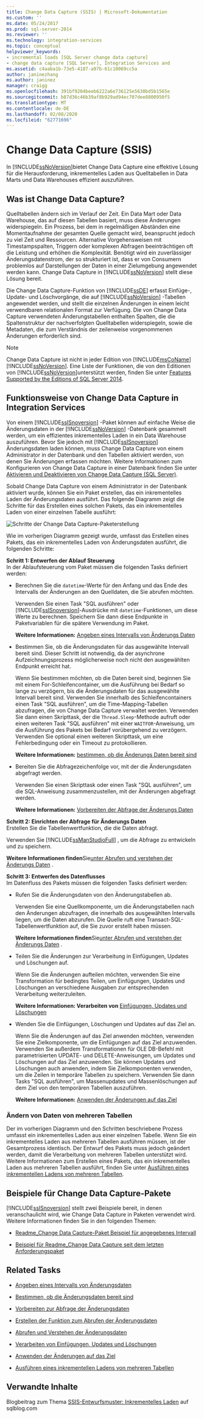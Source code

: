 ```yaml
---
title: Change Data Capture (SSIS) | Microsoft-Dokumentation
ms.custom: ''
ms.date: 05/24/2017
ms.prod: sql-server-2014
ms.reviewer: ''
ms.technology: integration-services
ms.topic: conceptual
helpviewer_keywords:
- incremental loads [SQL Server change data capture]
- change data capture [SQL Server], Integration Services and
ms.assetid: c4aaba1b-73e5-4187-a97b-61c10069cc5a
author: janinezhang
ms.author: janinez
manager: craigg
ms.openlocfilehash: 391bf9204beeb6222a6e736125e5630bd5b1565e
ms.sourcegitcommit: b87d36c46b39af8b929ad94ec707dee8800950f5
ms.translationtype: MT
ms.contentlocale: de-DE
ms.lasthandoff: 02/08/2020
ms.locfileid: "62771696"
---
```

# <a name="change-data-capture-ssis"></a>Change Data Capture (SSIS)
  In [!INCLUDE[ssNoVersion](../../../includes/ssnoversion-md.md)]bietet Change Data Capture eine effektive Lösung für die Herausforderung, inkrementelles Laden aus Quelltabellen in Data Marts und Data Warehouses effizient auszuführen.  
  
## <a name="what-is-change-data-capture"></a>Was ist Change Data Capture?  
 Quelltabellen ändern sich im Verlauf der Zeit. Ein Data Mart oder Data Warehouse, das auf diesen Tabellen basiert, muss diese Änderungen widerspiegeln. Ein Prozess, bei dem in regelmäßigen Abständen eine Momentaufnahme der gesamten Quelle gemacht wird, beansprucht jedoch zu viel Zeit und Ressourcen. Alternative Vorgehensweisen mit Timestampspalten, Triggern oder komplexen Abfragen beeinträchtigen oft die Leistung und erhöhen die Komplexität. Benötigt wird ein zuverlässiger Änderungsdatenstrom, der so strukturiert ist, dass er von Consumern problemlos auf Darstellungen der Daten in einer Zielumgebung angewendet werden kann. Change Data Capture in [!INCLUDE[ssNoVersion](../../../includes/ssnoversion-md.md)] stellt diese Lösung bereit.  
  
 Die Change Data Capture-Funktion von [!INCLUDE[ssDE](../../includes/ssde-md.md)] erfasst Einfüge-, Update- und Löschvorgänge, die auf [!INCLUDE[ssNoVersion](../../../includes/ssnoversion-md.md)] -Tabellen angewendet werden, und stellt die einzelnen Änderungen in einem leicht verwendbaren relationalen Format zur Verfügung. Die von Change Data Capture verwendeten Änderungstabellen enthalten Spalten, die die Spaltenstruktur der nachverfolgten Quelltabellen widerspiegeln, sowie die Metadaten, die zum Verständnis der zeilenweise vorgenommenen Änderungen erforderlich sind.  
  
> [!NOTE]
>  Change Data Capture ist nicht in jeder Edition von [!INCLUDE[msCoName](../../includes/msconame-md.md)][!INCLUDE[ssNoVersion](../../../includes/ssnoversion-md.md)]. Eine Liste der Funktionen, die von den Editionen von [!INCLUDE[ssNoVersion](../../../includes/ssnoversion-md.md)]unterstützt werden, finden Sie unter [Features Supported by the Editions of SQL Server 2014](../../getting-started/features-supported-by-the-editions-of-sql-server-2014.md).  
  
## <a name="how-change-data-capture-works-in-integration-services"></a>Funktionsweise von Change Data Capture in Integration Services  
 Von einem [!INCLUDE[ssISnoversion](../../../includes/ssisnoversion-md.md)] -Paket können auf einfache Weise die Änderungsdaten in der [!INCLUDE[ssNoVersion](../../../includes/ssnoversion-md.md)] -Datenbank gesammelt werden, um ein effizientes inkrementelles Laden in ein Data Warehouse auszuführen. Bevor Sie jedoch mit [!INCLUDE[ssISnoversion](../../../includes/ssisnoversion-md.md)] Änderungsdaten laden können, muss Change Data Capture von einem Administrator in der Datenbank und den Tabellen aktiviert werden, von denen Sie Änderungen erfassen möchten. Weitere Informationen zum Konfigurieren von Change Data Capture in einer Datenbank finden Sie unter [Aktivieren und Deaktivieren von Change Data Capture &#40;SQL Server&#41;](../../relational-databases/track-changes/enable-and-disable-change-data-capture-sql-server.md).  
  
 Sobald Change Data Capture von einem Administrator in der Datenbank aktiviert wurde, können Sie ein Paket erstellen, das ein inkrementelles Laden der Änderungsdaten ausführt. Das folgende Diagramm zeigt die Schritte für das Erstellen eines solchen Pakets, das ein inkrementelles Laden von einer einzelnen Tabelle ausführt:  
  
 ![Schritte der Change Data Capture-Paketerstellung](../media/cdc-package-creation.gif "Schritte der Change Data Capture-Paketerstellung")  
  
 Wie im vorherigen Diagramm gezeigt wurde, umfasst das Erstellen eines Pakets, das ein inkrementelles Laden von Änderungsdaten ausführt, die folgenden Schritte:  
  
 **Schritt 1: Entwerfen der Ablauf Steuerung**  
 In der Ablaufsteuerung vom Paket müssen die folgenden Tasks definiert werden:  
  
-   Berechnen Sie die `datetime`-Werte für den Anfang und das Ende des Intervalls der Änderungen an den Quelldaten, die Sie abrufen möchten.  
  
     Verwenden Sie einen Task "SQL ausführen" oder [!INCLUDE[ssISnoversion](../../../includes/ssisnoversion-md.md)]-Ausdrücke mit `datetime`-Funktionen, um diese Werte zu berechnen. Speichern Sie dann diese Endpunkte in Paketvariablen für die spätere Verwendung im Paket.  
  
     **Weitere Informationen:**  [Angeben eines Intervalls von Änderungs Daten](specify-an-interval-of-change-data.md)  
  
-   Bestimmen Sie, ob die Änderungsdaten für das ausgewählte Intervall bereit sind. Dieser Schritt ist notwendig, da der asynchrone Aufzeichnungsprozess möglicherweise noch nicht den ausgewählten Endpunkt erreicht hat.  
  
     Wenn Sie bestimmen möchten, ob die Daten bereit sind, beginnen Sie mit einem For-Schleifencontainer, um die Ausführung bei Bedarf so lange zu verzögern, bis die Änderungsdaten für das ausgewählte Intervall bereit sind. Verwenden Sie innerhalb des Schleifencontainers einen Task "SQL ausführen", um die Time-Mapping-Tabellen abzufragen, die von Change Data Capture verwaltet werden. Verwenden Sie dann einen Skripttask, der die `Thread.Sleep`-Methode aufruft oder einen weiteren Task "SQL ausführen" mit einer `WAITFOR`-Anweisung, um die Ausführung des Pakets bei Bedarf vorübergehend zu verzögern. Verwenden Sie optional einen weiteren Skripttask, um eine Fehlerbedingung oder ein Timeout zu protokollieren.  
  
     **Weitere Informationen:**  [bestimmen, ob die Änderungs Daten bereit sind](determine-whether-the-change-data-is-ready.md)  
  
-   Bereiten Sie die Abfragezeichenfolge vor, mit der die Änderungsdaten abgefragt werden.  
  
     Verwenden Sie einen Skripttask oder einen Task "SQL ausführen", um die SQL-Anweisung zusammenzustellen, mit der Änderungen abgefragt werden.  
  
     **Weitere Informationen:**  [Vorbereiten der Abfrage der Änderungs Daten](prepare-to-query-for-the-change-data.md)  
  
 **Schritt 2: Einrichten der Abfrage für Änderungs Daten**  
 Erstellen Sie die Tabellenwertfunktion, die die Daten abfragt.  
  
 Verwenden Sie [!INCLUDE[ssManStudioFull](../../includes/ssmanstudiofull-md.md)] , um die Abfrage zu entwickeln und zu speichern.  
  
 **Weitere Informationen finden**Sie[unter Abrufen und verstehen der Änderungs Daten](retrieve-and-understand-the-change-data.md) .    
  
 **Schritt 3: Entwerfen des Datenflusses**  
 Im Datenfluss des Pakets müssen die folgenden Tasks definiert werden:  
  
-   Rufen Sie die Änderungsdaten von den Änderungstabellen ab.  
  
     Verwenden Sie eine Quellkomponente, um die Änderungstabellen nach den Änderungen abzufragen, die innerhalb des ausgewählten Intervalls liegen, um die Daten abzurufen. Die Quelle ruft eine Transact-SQL-Tabellenwertfunktion auf, die Sie zuvor erstellt haben müssen.  
  
     **Weitere Informationen finden**Sie[unter Abrufen und verstehen der Änderungs Daten](retrieve-and-understand-the-change-data.md) .    
  
-   Teilen Sie die Änderungen zur Verarbeitung in Einfügungen, Updates und Löschungen auf.  
  
     Wenn Sie die Änderungen aufteilen möchten, verwenden Sie eine Transformation für bedingtes Teilen, um Einfügungen, Updates und Löschungen an verschiedene Ausgaben zur entsprechenden Verarbeitung weiterzuleiten.  
  
     **Weitere Informationen: Verarbeiten von**  [Einfügungen, Updates und Löschungen](process-inserts-updates-and-deletes.md)  
  
-   Wenden Sie die Einfügungen, Löschungen und Updates auf das Ziel an.  
  
     Wenn Sie die Änderungen auf das Ziel anwenden möchten, verwenden Sie eine Zielkomponente, um die Einfügungen auf das Ziel anzuwenden. Verwenden Sie außerdem Transformationen für OLE DB-Befehl mit parametrisierten UPDATE- und DELETE-Anweisungen, um Updates und Löschungen auf das Ziel anzuwenden. Sie können Updates und Löschungen auch anwenden, indem Sie Zielkomponenten verwenden, um die Zeilen in temporäre Tabellen zu speichern. Verwenden Sie dann Tasks "SQL ausführen", um Massenupdates und Massenlöschungen auf dem Ziel von den temporären Tabellen auszuführen.  
  
     **Weitere Informationen:**  [Anwenden der Änderungen auf das Ziel](apply-the-changes-to-the-destination.md)  
  
### <a name="change-data-from-multiple-tables"></a>Ändern von Daten von mehreren Tabellen  
 Der im vorherigen Diagramm und den Schritten beschriebene Prozess umfasst ein inkrementelles Laden aus einer einzelnen Tabelle. Wenn Sie ein inkrementelles Laden aus mehreren Tabellen ausführen müssen, ist der Gesamtprozess identisch. Der Entwurf des Pakets muss jedoch geändert werden, damit die Verarbeitung von mehreren Tabellen unterstützt wird. Weitere Informationen zum Erstellen eines Pakets, das ein inkrementelles Laden aus mehreren Tabellen ausführt, finden Sie unter [Ausführen eines inkrementellen Ladens von mehreren Tabellen](perform-an-incremental-load-of-multiple-tables.md).  
  
## <a name="samples-of-change-data-capture-packages"></a>Beispiele für Change Data Capture-Pakete  
 
  [!INCLUDE[ssISnoversion](../../../includes/ssisnoversion-md.md)] stellt zwei Beispiele bereit, in denen veranschaulicht wird, wie Change Data Capture in Paketen verwendet wird. Weitere Informationen finden Sie in den folgenden Themen:  
  
-   [Readme_Change Data Capture-Paket Beispiel für angegebenes Intervall](https://go.microsoft.com/fwlink/?LinkId=133507)  
  
-   [Beispiel für Readme_Change Data Capture seit dem letzten Anforderungspaket](https://go.microsoft.com/fwlink/?LinkId=133508)  
  
## <a name="related-tasks"></a>Related Tasks  
  
-   [Angeben eines Intervalls von Änderungsdaten](specify-an-interval-of-change-data.md)  
  
-   [Bestimmen, ob die Änderungsdaten bereit sind](determine-whether-the-change-data-is-ready.md)  
  
-   [Vorbereiten zur Abfrage der Änderungsdaten](prepare-to-query-for-the-change-data.md)  
  
-   [Erstellen der Funktion zum Abrufen der Änderungsdaten](create-the-function-to-retrieve-the-change-data.md)  
  
-   [Abrufen und Verstehen der Änderungsdaten](retrieve-and-understand-the-change-data.md)  
  
-   [Verarbeiten von Einfügungen, Updates und Löschungen](process-inserts-updates-and-deletes.md)  
  
-   [Anwenden der Änderungen auf das Ziel](apply-the-changes-to-the-destination.md)  
  
-   [Ausführen eines inkrementellen Ladens von mehreren Tabellen](perform-an-incremental-load-of-multiple-tables.md)  
  
## <a name="related-content"></a>Verwandte Inhalte  
 Blogbeitrag zum Thema [SSIS-Entwurfsmuster: Inkrementelles Laden](https://go.microsoft.com/fwlink/?LinkId=217679) auf sqlblog.com  
  
  
